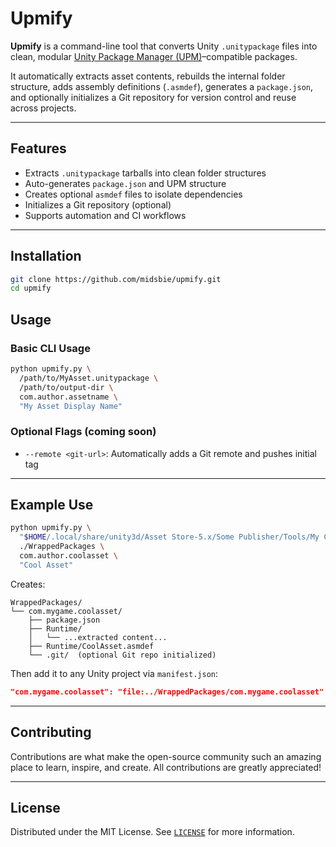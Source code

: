 # Upmify

**Upmify** is a command-line tool that converts Unity `.unitypackage` files into clean, modular [Unity Package Manager (UPM)](https://docs.unity3d.com/Manual/Packages.html)–compatible packages.

It automatically extracts asset contents, rebuilds the internal folder structure, adds assembly definitions (`.asmdef`), generates a `package.json`, and optionally initializes a Git repository for version control and reuse across projects.

---

## Features

- Extracts `.unitypackage` tarballs into clean folder structures
- Auto-generates `package.json` and UPM structure
- Creates optional `asmdef` files to isolate dependencies
- Initializes a Git repository (optional)
- Supports automation and CI workflows

---

## Installation

```bash
git clone https://github.com/midsbie/upmify.git
cd upmify
````

## Usage

### Basic CLI Usage

```bash
python upmify.py \
  /path/to/MyAsset.unitypackage \
  /path/to/output-dir \
  com.author.assetname \
  "My Asset Display Name"
```

### Optional Flags (coming soon)

* `--remote <git-url>`: Automatically adds a Git remote and pushes initial tag

---

## Example Use

```bash
python upmify.py \
  "$HOME/.local/share/unity3d/Asset Store-5.x/Some Publisher/Tools/My Cool Asset.unitypackage" \
  ./WrappedPackages \
  com.author.coolasset \
  "Cool Asset"
```

Creates:

```
WrappedPackages/
└── com.mygame.coolasset/
    ├── package.json
    ├── Runtime/
    │   └── ...extracted content...
    ├── Runtime/CoolAsset.asmdef
    └── .git/  (optional Git repo initialized)
```

Then add it to any Unity project via `manifest.json`:

```json
"com.mygame.coolasset": "file:../WrappedPackages/com.mygame.coolasset"
```

---

## Contributing

Contributions are what make the open-source community such an amazing place to learn, inspire, and create. All contributions are greatly appreciated!

---

## License

Distributed under the MIT License.
See [`LICENSE`](./LICENSE) for more information.
